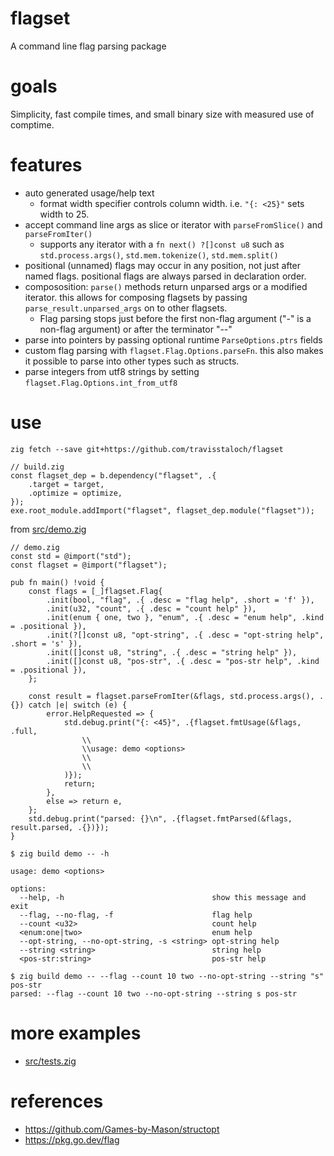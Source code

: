 # flagset
A command line flag parsing package

# goals
Simplicity, fast compile times, and small binary size with measured use of comptime.

# features
* auto generated usage/help text
  * format width specifier controls column width.  i.e. `"{: <25}"` sets width to 25.
* accept command line args as slice or iterator with `parseFromSlice()` and `parseFromIter()`
  * supports any iterator with a `fn next() ?[]const u8` such as `std.process.args()`, `std.mem.tokenize()`, `std.mem.split()`
* positional (unnamed) flags may occur in any position, not just after named flags.  positional flags are always parsed in declaration order.
* compososition: `parse()` methods return unparsed args or a modified iterator.  this allows for composing flagsets by passing `parse_result.unparsed_args` on to other flagsets.
  * Flag parsing stops just before the first non-flag argument ("-" is a non-flag argument) or after the terminator "--"
* parse into pointers by passing optional runtime `ParseOptions.ptrs` fields
* custom flag parsing with `flagset.Flag.Options.parseFn`.  this also makes it possible to parse into other types such as structs.
* parse integers from utf8 strings by setting `flagset.Flag.Options.int_from_utf8`

# use
```console
zig fetch --save git+https://github.com/travisstaloch/flagset
```

```zig
// build.zig
const flagset_dep = b.dependency("flagset", .{
    .target = target,
    .optimize = optimize,
});
exe.root_module.addImport("flagset", flagset_dep.module("flagset"));
```

from [src/demo.zig](src/demo.zig)

```zig
// demo.zig
const std = @import("std");
const flagset = @import("flagset");

pub fn main() !void {
    const flags = [_]flagset.Flag{
        .init(bool, "flag", .{ .desc = "flag help", .short = 'f' }),
        .init(u32, "count", .{ .desc = "count help" }),
        .init(enum { one, two }, "enum", .{ .desc = "enum help", .kind = .positional }),
        .init(?[]const u8, "opt-string", .{ .desc = "opt-string help", .short = 's' }),
        .init([]const u8, "string", .{ .desc = "string help" }),
        .init([]const u8, "pos-str", .{ .desc = "pos-str help", .kind = .positional }),
    };

    const result = flagset.parseFromIter(&flags, std.process.args(), .{}) catch |e| switch (e) {
        error.HelpRequested => {
            std.debug.print("{: <45}", .{flagset.fmtUsage(&flags, .full,
                \\
                \\usage: demo <options>
                \\
                \\
            )});
            return;
        },
        else => return e,
    };
    std.debug.print("parsed: {}\n", .{flagset.fmtParsed(&flags, result.parsed, .{})});
}
```
```console
$ zig build demo -- -h

usage: demo <options>

options:
  --help, -h                                 show this message and exit
  --flag, --no-flag, -f                      flag help
  --count <u32>                              count help
  <enum:one|two>                             enum help
  --opt-string, --no-opt-string, -s <string> opt-string help
  --string <string>                          string help
  <pos-str:string>                           pos-str help

$ zig build demo -- --flag --count 10 two --no-opt-string --string "s" pos-str
parsed: --flag --count 10 two --no-opt-string --string s pos-str
```

# more examples
* [src/tests.zig](src/tests.zig)

# references
* https://github.com/Games-by-Mason/structopt
* https://pkg.go.dev/flag
